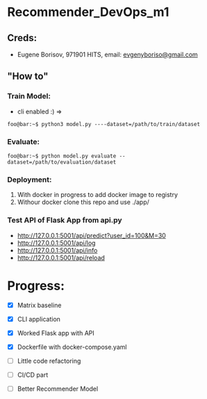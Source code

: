 # Recommender_DevOps_m1

## Creds:
* Eugene Borisov, 971901 HITS, email: evgenyboriso@gmail.com

## "How to"

### Train Model:
* cli enabled :) =>
```
foo@bar:~$ python3 model.py ----dataset=/path/to/train/dataset
```

### Evaluate:
```
foo@bar:~$ python model.py evaluate --dataset=/path/to/evaluation/dataset
```


### Deployment:
1. With docker in progress to add docker image to registry
2. Withour docker clone this repo and use ./app/


### Test API of Flask App from api.py
* http://127.0.0.1:5001/api/predict?user_id=100&M=30
* http://127.0.0.1:5001/api/log
* http://127.0.0.1:5001/api/info
* http://127.0.0.1:5001/api/reload


# Progress: 
- [x] Matrix baseline
- [x] CLI application
- [x] Worked Flask app with API
- [x] Dockerfile with docker-compose.yaml
- [ ] Little code refactoring
- [ ] CI/CD part
- [ ] Better Recommender Model 

